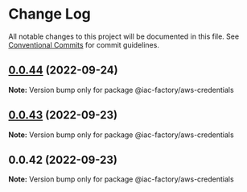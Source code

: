 # Change Log

All notable changes to this project will be documented in this file.
See [Conventional Commits](https://conventionalcommits.org) for commit guidelines.

## [0.0.44](https://github.com/iac-factory/aws-node-s3-utilities/compare/v0.0.43...v0.0.44) (2022-09-24)

**Note:** Version bump only for package @iac-factory/aws-credentials





## [0.0.43](https://github.com/iac-factory/aws-node-s3-utilities/compare/v0.0.42...v0.0.43) (2022-09-23)

**Note:** Version bump only for package @iac-factory/aws-credentials





## 0.0.42 (2022-09-23)

**Note:** Version bump only for package @iac-factory/aws-credentials
